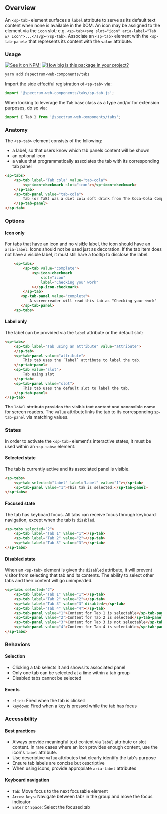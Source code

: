 ## Overview

An `<sp-tab>` element surfaces a `label` attribute to serve as its default text content when none is available in the DOM. An icon may be assigned to the element via the `icon` slot; e.g. `<sp-tab><svg slot="icon" aria-label="Tab w/ Icon">...</svg></sp-tab>`. Associate an `<sp-tab>` element with the `<sp-tab-panel>` that represents its content with the `value` attribute.

### Usage

[![See it on NPM!](https://img.shields.io/npm/v/@spectrum-web-components/tabs?style=for-the-badge)](https://www.npmjs.com/package/@spectrum-web-components/tabs)
[![How big is this package in your project?](https://img.shields.io/bundlephobia/minzip/@spectrum-web-components/tabs?style=for-the-badge)](https://bundlephobia.com/result?p=@spectrum-web-components/tabs)

```bash
yarn add @spectrum-web-components/tabs
```

Import the side effectful registration of `<sp-tab>` via:

```js
import '@spectrum-web-components/tabs/sp-tab.js';
```

When looking to leverage the `Tab` base class as a type and/or for extension purposes, do so via:

```js
import { Tab } from '@spectrum-web-components/tabs';
```

### Anatomy

The `<sp-tab>` element consists of the following:

- a label, so that users know which tab panels content will be shown
- an optional icon
- a value that programmatically associates the tab with its corresponding tab panel


```html
<sp-tabs>
    <sp-tab label="Tab cola" value="tab-cola">
        <sp-icon-checkmark slot="icon"></sp-icon-checkmark>
    </sp-tab>
    <sp-tab-panel value="tab-cola">
        Tab (or TaB) was a diet cola soft drink from The Coca-Cola Company, introduced in 1963. It is no longer produced.
    </sp-tab-panel>
</sp-tab>
```

### Options

#### Icon only

For tabs that have an icon and no visible label, the icon should have an `aria-label`. Icons should not be used just as decoration. If the tab item does not have a visible label, it must still have a tooltip to disclose the label.

```html
    <sp-tabs>
        <sp-tab value="complete">
            <sp-icon-checkmark
                slot="icon"
                label="Checking your work"
            ></sp-icon-checkmark>
        </sp-tab>
       <sp-tab-panel value="complete">
           A screenreader will read this tab as "Checking your work"
       </sp-tab-panel>
    <sp-tabs>
```

#### Label only

The label can be provided via the `label` attribute or the default slot:

```html
<sp-tabs>
    <sp-tab label="Tab using an attribute" value="attribute">
    </sp-tab>
    <sp-tab-panel value="attribute">
        This tab uses the `label` attribute to label the tab.
    </sp-tab-panel>
    <sp-tab value="slot">
        Tab using slot
    </sp-tab>
    <sp-tab-panel value="slot">
        This tab uses the default slot to label the tab.
    </sp-tab-panel>
</sp-tab>
```

The `label` attribute provides the visible text content and accessible name for screen readers. The `value` attribute links the tab to its corresponding `sp-tab-panel` via matching values.

### States

In order to activate the `<sp-tab>` element's interactive states, it must be used within an `<sp-tabs>` element.

#### Selected state

The tab is currently active and its associated panel is visible.

```html
<sp-tabs>
    <sp-tab selected="label" label="Label" value="1"></sp-tab>
    <sp-tab-panel value="1">This tab is selected.</sp-tab-panel>
</sp-tabs>
```

#### Focused state

The tab has keyboard focus. All tabs can receive focus through keyboard navigation, except when the tab is `disabled`.

```html
<sp-tabs selected="2">
    <sp-tab label="Tab 1" value="1"></sp-tab>
    <sp-tab label="Tab 2" value="2"></sp-tab>
    <sp-tab label="Tab 3" value="3"></sp-tab>
</sp-tabs>
```

#### Disabled state

When an `<sp-tab>` element is given the `disabled` attribute, it will prevent visitor from selecting that tab and its contents. The ability to select other tabs and their content will go unimpeaded.

```html
<sp-tabs selected="2">
    <sp-tab label="Tab 1" value="1"></sp-tab>
    <sp-tab label="Tab 2" value="2"></sp-tab>
    <sp-tab label="Tab 3" value="3" disabled></sp-tab>
    <sp-tab label="Tab 4" value="4"></sp-tab>
    <sp-tab-panel value="1">Content for Tab 1 is selectable</sp-tab-panel>
    <sp-tab-panel value="2">Content for Tab 2 is selected</sp-tab-panel>
    <sp-tab-panel value="3">Content for Tab 3 is not selectable</sp-tab-panel>
    <sp-tab-panel value="4">Content for Tab 4 is selectable</sp-tab-panel>
</sp-tabs>
```

### Behaviors

#### Selection

- Clicking a tab selects it and shows its associated panel
- Only one tab can be selected at a time within a tab group
- Disabled tabs cannot be selected

#### Events

- `click`: Fired when the tab is clicked
- `keydown`: Fired when a key is pressed while the tab has focus

### Accessibility

#### Best practices

- Always provide meaningful text content via `label` attribute or slot content. In rare cases where an icon provides enough content, use the icon's `label` attribute.
- Use descriptive `value` attributes that clearly identify the tab's purpose
- Ensure tab labels are concise but descriptive
- When using icons, provide appropriate `aria-label` attributes

#### Keyboard navigation

- `Tab`: Move focus to the next focusable element
- `Arrow keys`: Navigate between tabs in the group and move the focus indicator
- `Enter` or `Space`: Select the focused tab

